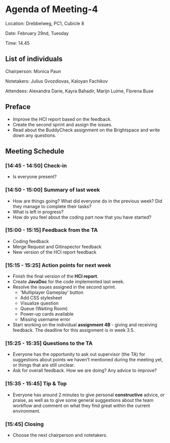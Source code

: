# Agenda of Meeting-4

Location: Drebbelweg, PC1, Cubicle 8

Date: February 29nd, Tuesday

Time: 14.45

## List of individuals

Chairperson: Monica Paun

Notetakers: Julius Gvozdiovas, Kaloyan Fachikov

Attendees: Alexandra Darie, Kayra Bahadir, Marijn Luime, Florena Buse

## Preface

- Improve the HCI report based on the feedback.
- Create the second sprint and assign the issues.
- Read about the BuddyCheck assignment on the Brightspace and write down any questions.

## Meeting Schedule

### [14:45 - 14:50] Check-in

- Is everyone present?

### [14:50 - 15:00] Summary of last week

- How are things going? What did everyone do in the previous week? Did they manage to complete their tasks?
- What is left in progress?
- How do you feel about the coding part now that you have started?

### [15:00 - 15:15] Feedback from the TA

- Coding feedback 
- Merge Request and Gitinspector feedback
- New version of the HCI report feedback

### [15:15 - 15:25] Action points for next week

- Finish the final version of the **HCI report**.
- Create **JavaDoc** for the code implemented last week.
- Resolve the issues assigned in the second sprint.
  - 'Multiplayer Gameplay' button
  - Add CSS stylesheet
  - Visualize question
  - Queue (Waiting Room) 
  - Power-up cards available 
  - Missing username error
- Start working on the individual **assignment 4B** - giving and receiving feedback. The deadline for this assignment is in week 3.5.

### [15:25 - 15:35] Questions to the TA

- Everyone has the opportunity to ask out supervisor (the TA) for suggestions about points we haven’t mentioned during the meeting yet, or things that are still unclear.
- Ask for overall feedback. How we are doing? Any advice to improve?

### [15:35 - 15:45] Tip & Top

- Everyone has around 2 minutes to give personal **constructive** advice, or praise, as well as to give some general suggestions about the team workflow and comment on what they find great within the current environment.

### [15:45] Closing

- Choose the next chairperson and notetakers.
